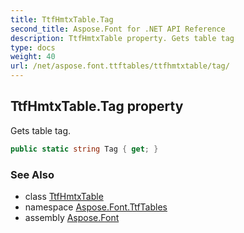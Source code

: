 ```yaml
---
title: TtfHmtxTable.Tag
second_title: Aspose.Font for .NET API Reference
description: TtfHmtxTable property. Gets table tag
type: docs
weight: 40
url: /net/aspose.font.ttftables/ttfhmtxtable/tag/
---
```

## TtfHmtxTable.Tag property

Gets table tag.

```csharp
public static string Tag { get; }
```

### See Also

* class [TtfHmtxTable](../)
* namespace [Aspose.Font.TtfTables](../../ttfhmtxtable/)
* assembly [Aspose.Font](../../../)


